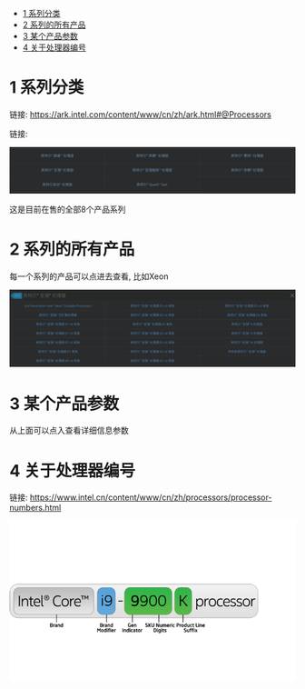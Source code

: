 
<!-- @import "[TOC]" {cmd="toc" depthFrom=1 depthTo=6 orderedList=false} -->

<!-- code_chunk_output -->

* [1 系列分类](#1-系列分类)
* [2 系列的所有产品](#2-系列的所有产品)
* [3 某个产品参数](#3-某个产品参数)
* [4 关于处理器编号](#4-关于处理器编号)

<!-- /code_chunk_output -->

# 1 系列分类

链接: https://ark.intel.com/content/www/cn/zh/ark.html#@Processors

链接: 

![](./images/2019-04-22-13-00-20.png)

这是目前在售的全部8个产品系列

# 2 系列的所有产品

每一个系列的产品可以点进去查看, 比如Xeon

![](./images/2019-04-22-13-06-34.png)

# 3 某个产品参数

从上面可以点入查看详细信息参数

# 4 关于处理器编号

链接: https://www.intel.cn/content/www/cn/zh/processors/processor-numbers.html

![](./images/2019-04-22-13-30-14.png)

